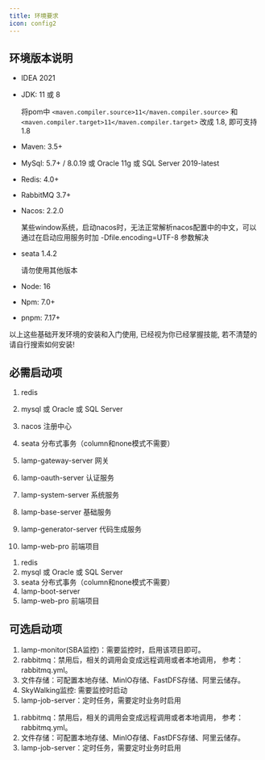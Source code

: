 ```yaml
---
title: 环境要求
icon: config2
---
```


## 环境版本说明

* IDEA 2021

* JDK: 11  或  8 

  将pom中 `<maven.compiler.source>11</maven.compiler.source>` 和 `<maven.compiler.target>11</maven.compiler.target>` 改成 1.8,  即可支持1.8

* Maven: 3.5+

* MySql: 5.7+ / 8.0.19 或 Oracle 11g 或 SQL Server 2019-latest 

* Redis: 4.0+    

* RabbitMQ 3.7+  

* Nacos: 2.2.0

  某些window系统，启动nacos时，无法正常解析nacos配置中的中文，可以通过在启动应用服务时加 -Dfile.encoding=UTF-8 参数解决

* seata 1.4.2   

  请勿使用其他版本

* Node:  16

* Npm: 7.0+

* pnpm: 7.17+

以上这些基础开发环境的安装和入门使用, 已经视为你已经掌握技能, 若不清楚的请自行搜索如何安装!



## 必需启动项

<!---------------------------- tabs:start ---------------------------->

<!------------- tab:lamp-cloud  ------------->

1. redis

2. mysql 或 Oracle 或 SQL Server

3. nacos 注册中心 

4. seata 分布式事务（column和none模式不需要）

5. lamp-gateway-server 网关

6. lamp-oauth-server 认证服务

7. lamp-system-server 系统服务

8. lamp-base-server 基础服务

9. lamp-generator-server 代码生成服务

10. lamp-web-pro 前端项目

<!------------- tab:lamp-boot  ------------->

1. redis
2. mysql 或 Oracle 或 SQL Server
3. seata 分布式事务（column和none模式不需要）
4. lamp-boot-server
5. lamp-web-pro 前端项目

<!---------------------------- tabs:end ---------------------------->

## 可选启动项

<!---------------------------- tabs:start ---------------------------->

<!------------- tab:lamp-cloud  ------------->

1. lamp-monitor(SBA监控)：需要监控时，启用该项目即可。
2. rabbitmq：禁用后，相关的调用会变成远程调用或者本地调用， 参考：rabbitmq.yml。
3. 文件存储：可配置本地存储、MinIO存储、FastDFS存储、阿里云储存。
4. SkyWalking监控:  需要监控时启动
5. lamp-job-server：定时任务，需要定时业务时启用

<!------------- tab:lamp-boot  ------------->

1. rabbitmq：禁用后，相关的调用会变成远程调用或者本地调用， 参考：rabbitmq.yml。
2. 文件存储：可配置本地存储、MinIO存储、FastDFS存储、阿里云储存。
3. lamp-job-server：定时任务，需要定时业务时启用

<!---------------------------- tabs:end ---------------------------->
